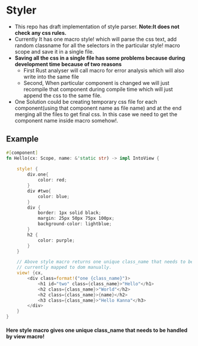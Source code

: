 # Styler
- This repo has draft implementation of style parser. **Note:It does not check any css rules.**
- Currently It has one macro style! which will parse the css text, add random classname for
all the selectors in the particular style! macro scope and save it in a single file.
- **Saving all the css in a single file has some problems because during development time because of two reasons**
  - First Rust analyser will call macro for error analysis which will also write into the same file
  - Second, When particular component is changed we will just recompile that component during compile time which will just append the css to the same file.
- One Solution could be creating temporary css file for each component(using that component name as file name) and at the end merging all the files to get final css. In this case we need to get the component name inside macro somehow!.

## Example

```rust
#[component]
fn Hello(cx: Scope, name: &'static str) -> impl IntoView {
    
    style! {
        div.one{
            color: red;
        }
        div #two{
            color: blue;
        }
        div {
            border: 1px solid black;
            margin: 25px 50px 75px 100px;
            background-color: lightblue;
        }
        h2 {
            color: purple;
        }
    }

    // Above style macro returns one unique class_name that needs to be handled by view macro.
    // currently mapped to dom manually.
    view! {cx,
        <div class=format!("one {class_name}")>
            <h1 id="two" class={class_name}>"Hello"</h1>
            <h2 class={class_name}>"World"</h2>
            <h2 class={class_name}>{name}</h2>
            <h3 class={class_name}>"Hello Kanna"</h3>
        </div>
    }
}
```

 #### Here style macro gives one unique class_name that needs to be handled by view macro! 